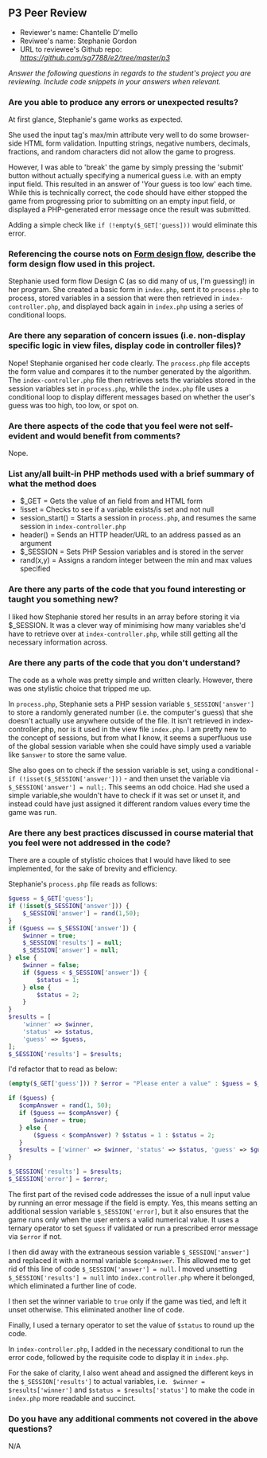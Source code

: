 ## P3 Peer Review

+ Reviewer's name: Chantelle D'mello
+ Reviwee's name: Stephanie Gordon
+ URL to reviewee's Github repo: *<https://github.com/sg7788/e2/tree/master/p3>*

*Answer the following questions in regards to the student's project you are reviewing. Include code snippets in your answers when relevant.*


### Are you able to produce any errors or unexpected results?

At first glance, Stephanie's game works as expected. 

She used the input tag's max/min attribute very well to do some browser-side HTML form validation. Inputting strings, negative numbers, decimals, fractions, and random characters did not allow the game to progress. 

However, I was able to 'break' the game by simply pressing the 'submit' button without actually specifying a numerical guess i.e. with an empty input field. This resulted in an answer of 'Your guess is too low' each time. While this is technically correct, the code should have either stopped the game from progressing prior to submitting on an empty input field, or displayed a PHP-generated error message once the result was submitted. 

Adding a simple check like ```if (!empty($_GET['guess]))``` would eliminate this error. 

### Referencing the course nots on [Form design flow](https://hesweb.dev/e2/notes#/php/form-flow), describe the form design flow used in this project.

Stephanie used form flow Design C (as so did many of us, I'm guessing!) in her program. She created a basic form in ```index.php```, sent it to ```process.php``` to process, stored variables in a session that were then retrieved in ```index-controller.php```, and displayed back again in ```index.php``` using a series of conditional loops. 

### Are there any separation of concern issues (i.e. non-display specific logic in view files, display code in controller files)? 

Nope! Stephanie organised her code clearly. The ```process.php``` file accepts the form value and compares it to the number generated by the algorithm. The ```index-controller.php``` file then retrieves sets the variables stored in the session variables set in ```process.php```, while the ```index.php``` file uses a conditional loop to display different messages based on whether the user's guess was too high, too low, or spot on. 

### Are there aspects of the code that you feel were not self-evident and would benefit from comments?
Nope.

### List any/all built-in PHP methods used with a brief summary of what the method does

* $_GET = Gets the value of an field from and HTML form
* !isset = Checks to see if a variable exists/is set and not null
* session_start() = Starts a session in ```process.php```, and resumes the same session in ```index-controller.php```
* header() = Sends an HTTP header/URL to an address passed as an argument
* $_SESSION = Sets PHP Session variables and is stored in the server
* rand(x,y) = Assigns a random integer between the min and max values specified


### Are there any parts of the code that you found interesting or taught you something new?
I liked how Stephanie stored her results in an array before storing it via $_SESSION. It was a clever way of minimising how many variables she'd have to retrieve over at ```index-controller.php```, while still getting all the necessary information across.

### Are there any parts of the code that you don't understand?
The code as a whole was pretty simple and written clearly. However, there was one stylistic choice that tripped me up. 

In ```process.php```, Stephanie sets a PHP session variable ```$_SESSION['answer']``` to store a randomly generated number (i.e. the computer's guess) that she doesn't actually use anywhere outside of the file. It isn't retrieved in index-controller.php, nor is it used in the view file ```index.php```. I am pretty new to the concept of sessions, but from what I know, it seems a superfluous use of the global session variable when she could have simply used a variable like ```$answer``` to store the same value. 

She also goes on to check if the session variable is set, using a conditional - ```if (!isset($_SESSION['answer']))``` - and then unset the variable via ```$_SESSION['answer'] = null;```. This seems an odd choice. Had she used a simple variable,she wouldn't have to check if it was set or unset it, and instead could have just assigned it different random values every time the game was run.

### Are there any best practices discussed in course material that you feel were not addressed in the code?
There are a couple of stylistic choices that I would have liked to see implemented, for the sake of brevity and efficiency. 

Stephanie's ```process.php``` file reads as follows:

```php
$guess = $_GET['guess'];  
if (!isset($_SESSION['answer'])) {
    $_SESSION['answer'] = rand(1,50);
} 
if ($guess == $_SESSION['answer']) {
    $winner = true;
    $_SESSION['results'] = null;
    $_SESSION['answer'] = null;
} else {
    $winner = false;
    if ($guess < $_SESSION['answer']) { 
        $status = 1;
    } else {
        $status = 2;
    } 
}
$results = [
    'winner' => $winner,  
    'status' => $status,  
    'guess' => $guess,    
];
$_SESSION['results'] = $results;
 ```

 I'd refactor that to read as below:

 ```php
(empty($_GET['guess'])) ? $error = "Please enter a value" : $guess = $_GET['guess'];

if ($guess) {
    $compAnswer = rand(1, 50);
    if ($guess == $compAnswer) {
        $winner = true;
    } else {
        ($guess < $compAnswer) ? $status = 1 : $status = 2;
    }
    $results = ['winner' => $winner, 'status' => $status, 'guess' => $guess];
}

$_SESSION['results'] = $results;
$_SESSION['error'] = $error;
```

The first part of the revised code addresses the issue of a null input value by running an error message if the field is empty. Yes, this means setting an additional session variable ```$_SESSION['error]```, but it also ensures that the game runs only when the user enters a valid numerical value. It uses a ternary operator to set ```$guess``` if validated or run a prescribed error message via ```$error``` if not. 

I then did away with the extraneous session variable ```$_SESSION['answer']``` and replaced it with a normal variable ```$compAnswer```. This allowed me to get rid of this line of code ```$_SESSION['answer'] = null```. I moved unsetting ```$_SESSION['results'] = null``` into ```index.controller.php``` where it belonged, which eliminated a further line of code.

I then set the winner variable to ```true``` only if the game was tied, and left it unset otherwise. This eliminated another line of code. 

Finally, I used a ternary operator to set the value of ```$status``` to round up the code. 

In ```index-controller.php```, I added in the necessary conditional to run the error code, followed by the requisite code to display it in ```index.php```. 

For the sake of clarity, I also went ahead and assigned the different keys in the ```$_SESSION['results']``` to actual variables, i.e. ``` $winner = $results['winner']``` and ```$status = $results['status']``` to make the code in ```index.php``` more readable and succinct. 

### Do you have any additional comments not covered in the above questions?
N/A